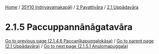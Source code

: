 
[Home](/) / [35Y10 Indriyayamakapāḷi](../../../35Y10.md) / [2 Pavattivāra](../../2.md) / [2.1 Uppādavāra](../2.1.md)

# 2.1.5 Paccuppannānāgatavāra


[Go to previous page (2.1.4.6 Paccanīkapuggalokāsa)](2.1.4/2.1.4.6.md) / [Go to parent page (2.1 Uppādavāra)](../2.1.md) / [Go to next page (2.1.5.1 Anulomapuggala)](2.1.5/2.1.5.1.md)


